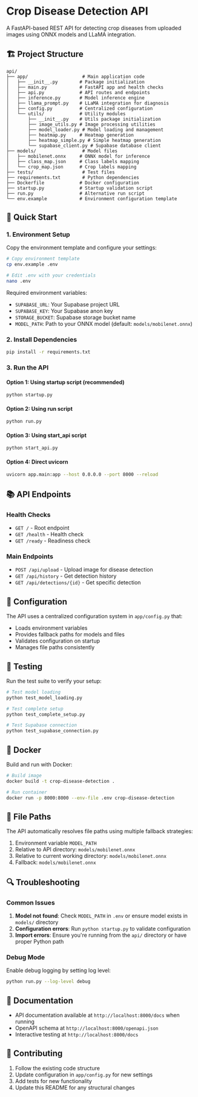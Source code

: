 # Crop Disease Detection API

A FastAPI-based REST API for detecting crop diseases from uploaded images using ONNX models and LLaMA integration.

## 🏗️ Project Structure

```
api/
├── app/                    # Main application code
│   ├── __init__.py        # Package initialization
│   ├── main.py            # FastAPI app and health checks
│   ├── api.py             # API routes and endpoints
│   ├── inference.py       # Model inference engine
│   ├── llama_prompt.py    # LLaMA integration for diagnosis
│   ├── config.py          # Centralized configuration
│   └── utils/             # Utility modules
│       ├── __init__.py    # Utils package initialization
│       ├── image_utils.py # Image processing utilities
│       ├── model_loader.py # Model loading and management
│       ├── heatmap.py     # Heatmap generation
│       ├── heatmap_simple.py # Simple heatmap generation
│       └── supabase_client.py # Supabase database client
├── models/                 # Model files
│   ├── mobilenet.onnx     # ONNX model for inference
│   ├── class_map.json     # Class labels mapping
│   └── crop_map.json      # Crop labels mapping
├── tests/                  # Test files
├── requirements.txt        # Python dependencies
├── Dockerfile             # Docker configuration
├── startup.py             # Startup validation script
├── run.py                 # Alternative run script
└── env.example            # Environment configuration template
```

## 🚀 Quick Start

### 1. Environment Setup

Copy the environment template and configure your settings:

```bash
# Copy environment template
cp env.example .env

# Edit .env with your credentials
nano .env
```

Required environment variables:
- `SUPABASE_URL`: Your Supabase project URL
- `SUPABASE_KEY`: Your Supabase anon key
- `STORAGE_BUCKET`: Supabase storage bucket name
- `MODEL_PATH`: Path to your ONNX model (default: `models/mobilenet.onnx`)

### 2. Install Dependencies

```bash
pip install -r requirements.txt
```

### 3. Run the API

#### Option 1: Using startup script (recommended)
```bash
python startup.py
```

#### Option 2: Using run script
```bash
python run.py
```

#### Option 3: Using start_api script
```bash
python start_api.py
```

#### Option 4: Direct uvicorn
```bash
uvicorn app.main:app --host 0.0.0.0 --port 8000 --reload
```

## 📚 API Endpoints

### Health Checks
- `GET /` - Root endpoint
- `GET /health` - Health check
- `GET /ready` - Readiness check

### Main Endpoints
- `POST /api/upload` - Upload image for disease detection
- `GET /api/history` - Get detection history
- `GET /api/detections/{id}` - Get specific detection

## 🔧 Configuration

The API uses a centralized configuration system in `app/config.py` that:

- Loads environment variables
- Provides fallback paths for models and files
- Validates configuration on startup
- Manages file paths consistently

## 🧪 Testing

Run the test suite to verify your setup:

```bash
# Test model loading
python test_model_loading.py

# Test complete setup
python test_complete_setup.py

# Test Supabase connection
python test_supabase_connection.py
```

## 🐳 Docker

Build and run with Docker:

```bash
# Build image
docker build -t crop-disease-detection .

# Run container
docker run -p 8000:8000 --env-file .env crop-disease-detection
```

## 📁 File Paths

The API automatically resolves file paths using multiple fallback strategies:

1. Environment variable `MODEL_PATH`
2. Relative to API directory: `models/mobilenet.onnx`
3. Relative to current working directory: `models/mobilenet.onnx`
4. Fallback: `models/mobilenet.onnx`

## 🔍 Troubleshooting

### Common Issues

1. **Model not found**: Check `MODEL_PATH` in `.env` or ensure model exists in `models/` directory
2. **Configuration errors**: Run `python startup.py` to validate configuration
3. **Import errors**: Ensure you're running from the `api/` directory or have proper Python path

### Debug Mode

Enable debug logging by setting log level:

```bash
python run.py --log-level debug
```

## 📖 Documentation

- API documentation available at `http://localhost:8000/docs` when running
- OpenAPI schema at `http://localhost:8000/openapi.json`
- Interactive testing at `http://localhost:8000/docs`

## 🤝 Contributing

1. Follow the existing code structure
2. Update configuration in `app/config.py` for new settings
3. Add tests for new functionality
4. Update this README for any structural changes
